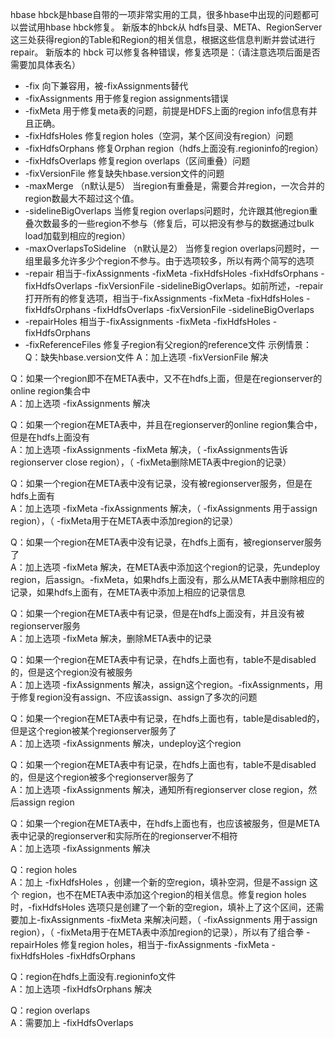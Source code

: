 hbase hbck是hbase自带的一项非常实用的工具，很多hbase中出现的问题都可以尝试用hbase hbck修复。
新版本的hbck从 hdfs目录、META、RegionServer这三处获得region的Table和Region的相关信息，根据这些信息判断并尝试进行repair。 
新版本的 hbck 可以修复各种错误，修复选项是：（请注意选项后面是否需要加具体表名）
* -fix
    向下兼容用，被-fixAssignments替代   
* -fixAssignments
    用于修复region assignments错误   
* -fixMeta
    用于修复meta表的问题，前提是HDFS上面的region info信息有并且正确。   
* -fixHdfsHoles
    修复region holes（空洞，某个区间没有region）问题   
* -fixHdfsOrphans
    修复Orphan region（hdfs上面没有.regioninfo的region）   
* -fixHdfsOverlaps
    修复region overlaps（区间重叠）问题   
* -fixVersionFile
    修复缺失hbase.version文件的问题 
* -maxMerge <n> （n默认是5）
    当region有重叠是，需要合并region，一次合并的region数最大不超过这个值。   
* -sidelineBigOverlaps 
    当修复region overlaps问题时，允许跟其他region重叠次数最多的一些region不参与（修复后，可以把没有参与的数据通过bulk load加载到相应的region）   
* -maxOverlapsToSideline <n> （n默认是2）
    当修复region overlaps问题时，一组里最多允许多少个region不参与。由于选项较多，所以有两个简写的选项   
* -repair
    相当于-fixAssignments -fixMeta -fixHdfsHoles -fixHdfsOrphans -fixHdfsOverlaps -fixVersionFile -sidelineBigOverlaps。如前所述，-repair 打开所有的修复选项，相当于-fixAssignments -fixMeta -fixHdfsHoles -fixHdfsOrphans -fixHdfsOverlaps -fixVersionFile -sidelineBigOverlaps   
* -repairHoles
    相当于-fixAssignments -fixMeta -fixHdfsHoles -fixHdfsOrphans 
* -fixReferenceFiles
    修复子region有父region的reference文件
示例情景：
Q：缺失hbase.version文件
A：加上选项 -fixVersionFile 解决

Q：如果一个region即不在META表中，又不在hdfs上面，但是在regionserver的online region集合中   
A：加上选项 -fixAssignments 解决

Q：如果一个region在META表中，并且在regionserver的online region集合中，但是在hdfs上面没有   
A：加上选项 -fixAssignments -fixMeta 解决，（ -fixAssignments告诉regionserver close region），（ -fixMeta删除META表中region的记录） 
 
Q：如果一个region在META表中没有记录，没有被regionserver服务，但是在hdfs上面有   
A：加上选项 -fixMeta -fixAssignments 解决，（ -fixAssignments 用于assign region），（ -fixMeta用于在META表中添加region的记录）   
 
Q：如果一个region在META表中没有记录，在hdfs上面有，被regionserver服务了   
A：加上选项 -fixMeta 解决，在META表中添加这个region的记录，先undeploy region，后assign。-fixMeta，如果hdfs上面没有，那么从META表中删除相应的记录，如果hdfs上面有，在META表中添加上相应的记录信息 
   
Q：如果一个region在META表中有记录，但是在hdfs上面没有，并且没有被regionserver服务   
A：加上选项 -fixMeta 解决，删除META表中的记录

Q：如果一个region在META表中有记录，在hdfs上面也有，table不是disabled的，但是这个region没有被服务   
A：加上选项 -fixAssignments 解决，assign这个region。-fixAssignments，用于修复region没有assign、不应该assign、assign了多次的问题   
 
Q：如果一个region在META表中有记录，在hdfs上面也有，table是disabled的，但是这个region被某个regionserver服务了   
A：加上选项 -fixAssignments 解决，undeploy这个region  
 
Q：如果一个region在META表中有记录，在hdfs上面也有，table不是disabled的，但是这个region被多个regionserver服务了   
A：加上选项 -fixAssignments 解决，通知所有regionserver close region，然后assign region 
  
Q：如果一个region在META表中，在hdfs上面也有，也应该被服务，但是META表中记录的regionserver和实际所在的regionserver不相符   
A：加上选项 -fixAssignments 解决

Q：region holes   
A：加上 -fixHdfsHoles ，创建一个新的空region，填补空洞，但是不assign 这个 region，也不在META表中添加这个region的相关信息。修复region holes时，-fixHdfsHoles 选项只是创建了一个新的空region，填补上了这个区间，还需要加上-fixAssignments -fixMeta 来解决问题，（ -fixAssignments 用于assign region），（ -fixMeta用于在META表中添加region的记录），所以有了组合拳 -repairHoles 修复region holes，相当于-fixAssignments -fixMeta -fixHdfsHoles -fixHdfsOrphans 
 
Q：region在hdfs上面没有.regioninfo文件   
A：加上选项 -fixHdfsOrphans 解决   
 
Q：region overlaps   
A：需要加上 -fixHdfsOverlaps